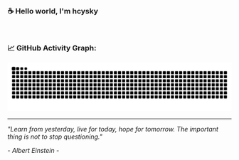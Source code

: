 ### :coffee: Hello world, I'm hcysky

<br>

<!--   GitHub stats graph -->
### 📈 GitHub Activity Graph:

<!--   green snake -->
![hcysky's github activity graph](https://raw.githubusercontent.com/hcysky/hcysky/output/github-contribution-grid-snake.svg)
<!--   stats + languages -->


---

*"Learn from yesterday, live for today, hope for tomorrow. The important thing is not to stop questioning."*

*- Albert Einstein -*
